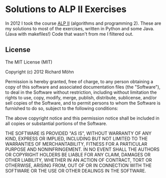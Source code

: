 # Solutions to ALP II Exercises

In 2012 I took the course [ALP
II](http://www.inf.fu-berlin.de/lehre/SS12/ALP2/) (algorithms and
programming 2). These are my solutions to most of the exercises, written
in Python and some Java. (Java with makefiles!) Code that wasn't from
me I filtered out.

## License

The MIT License (MIT)

Copyright (c) 2012 Richard Möhn

Permission is hereby granted, free of charge, to any person obtaining a
copy of this software and associated documentation files (the
"Software"), to deal in the Software without restriction, including
without limitation the rights to use, copy, modify, merge, publish,
distribute, sublicense, and/or sell copies of the Software, and to
permit persons to whom the Software is furnished to do so, subject to
the following conditions:

The above copyright notice and this permission notice shall be included
in all copies or substantial portions of the Software.

THE SOFTWARE IS PROVIDED "AS IS", WITHOUT WARRANTY OF ANY KIND, EXPRESS
OR IMPLIED, INCLUDING BUT NOT LIMITED TO THE WARRANTIES OF
MERCHANTABILITY, FITNESS FOR A PARTICULAR PURPOSE AND NONINFRINGEMENT.
IN NO EVENT SHALL THE AUTHORS OR COPYRIGHT HOLDERS BE LIABLE FOR ANY
CLAIM, DAMAGES OR OTHER LIABILITY, WHETHER IN AN ACTION OF CONTRACT,
TORT OR OTHERWISE, ARISING FROM, OUT OF OR IN CONNECTION WITH THE
SOFTWARE OR THE USE OR OTHER DEALINGS IN THE SOFTWARE.
